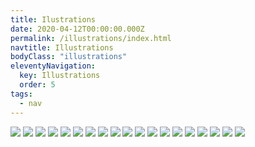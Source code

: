 ```yaml
---
title: Ilustrations
date: 2020-04-12T00:00:00.000Z
permalink: /illustrations/index.html
navtitle: Illustrations
bodyClass: "illustrations"
eleventyNavigation:
  key: Illustrations 
  order: 5
tags:
  - nav
---
```


![](/static/img/illustrations/harbo.jpg?nf_resize=fit&w=640)
![](/static/img/illustrations/harbo.png?nf_resize=fit&w=640)
![](/static/img/illustrations/jandtwpilloonly.jpg?nf_resize=fit&w=640)
![](/static/img/illustrations/jatwp_illustrationonly.png?nf_resize=fit&w=640)
![](/static/img/illustrations/jntwpilloonly.jpg?nf_resize=fit&w=640)
![](/static/img/illustrations/accidents.jpg?nf_resize=fit&w=640)
![](/static/img/illustrations/baggyfinal.jpg?nf_resize=fit&w=640)
![](/static/img/illustrations/byrne.jpg?nf_resize=fit&w=640)
![](/static/img/illustrations/cars.jpg?nf_resize=fit&w=640)
![](/static/img/illustrations/cover605.jpg?nf_resize=fit&w=640)
![](/static/img/illustrations/coverLoveMusic.jpg?nf_resize=fit&w=640)
![](/static/img/illustrations/espn.gif?nf_resize=fit&w=640)
![](/static/img/illustrations/gillette.gif?nf_resize=fit&w=640)
![](/static/img/illustrations/narayandas.jpg?nf_resize=fit&w=640)
![](/static/img/illustrations/pencilheart.jpg?nf_resize=fit&w=640)
![](/static/img/illustrations/Posterv3.jpg?nf_resize=fit&w=640)
![](/static/img/illustrations/stloufinal.jpg?nf_resize=fit&w=640)
![](/static/img/illustrations/touristsbig.jpg?nf_resize=fit&w=640)
![](/static/img/illustrations/wwf.jpg?nf_resize=fit&w=640)